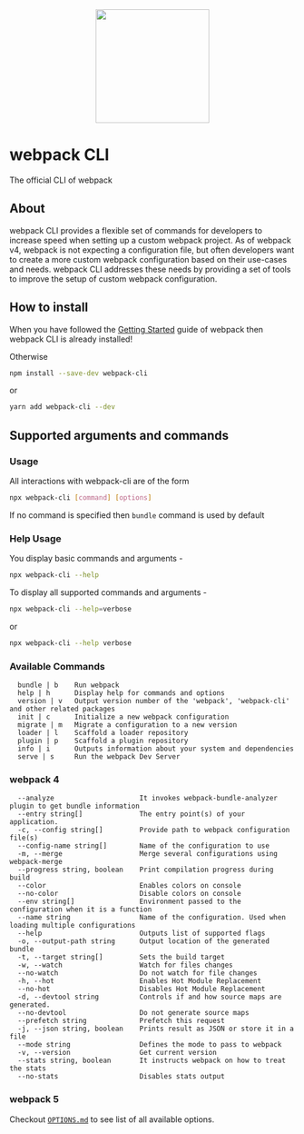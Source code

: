 <div align="center">
    <a href="https://github.com/webpack/webpack-cli">
        <img width="200" height="200" src="https://webpack.js.org/assets/icon-square-big.svg">
    </a>
</div>

# webpack CLI

The official CLI of webpack

## About

webpack CLI provides a flexible set of commands for developers to increase speed when setting up a custom webpack project. As of webpack v4, webpack is not expecting a configuration file, but often developers want to create a more custom webpack configuration based on their use-cases and needs. webpack CLI addresses these needs by providing a set of tools to improve the setup of custom webpack configuration.

## How to install

When you have followed the [Getting Started](https://webpack.js.org/guides/getting-started/) guide of webpack then webpack CLI is already installed!

Otherwise

```bash
npm install --save-dev webpack-cli
```

or

```bash
yarn add webpack-cli --dev
```

## Supported arguments and commands

### Usage

All interactions with webpack-cli are of the form

```bash
npx webpack-cli [command] [options]
```

If no command is specified then `bundle` command is used by default

### Help Usage

You display basic commands and arguments -

```bash
npx webpack-cli --help
```

To display all supported commands and arguments -

```bash
npx webpack-cli --help=verbose
```

or

```bash
npx webpack-cli --help verbose
```

### Available Commands

```
  bundle | b    Run webpack
  help | h      Display help for commands and options
  version | v   Output version number of the 'webpack', 'webpack-cli' and other related packages
  init | c      Initialize a new webpack configuration
  migrate | m   Migrate a configuration to a new version
  loader | l    Scaffold a loader repository
  plugin | p    Scaffold a plugin repository
  info | i      Outputs information about your system and dependencies
  serve | s     Run the webpack Dev Server
```

### webpack 4

```
  --analyze                     It invokes webpack-bundle-analyzer plugin to get bundle information
  --entry string[]              The entry point(s) of your application.
  -c, --config string[]         Provide path to webpack configuration file(s)
  --config-name string[]        Name of the configuration to use
  -m, --merge                   Merge several configurations using webpack-merge
  --progress string, boolean    Print compilation progress during build
  --color                       Enables colors on console
  --no-color                    Disable colors on console
  --env string[]                Environment passed to the configuration when it is a function
  --name string                 Name of the configuration. Used when loading multiple configurations
  --help                        Outputs list of supported flags
  -o, --output-path string      Output location of the generated bundle
  -t, --target string[]         Sets the build target
  -w, --watch                   Watch for files changes
  --no-watch                    Do not watch for file changes
  -h, --hot                     Enables Hot Module Replacement
  --no-hot                      Disables Hot Module Replacement
  -d, --devtool string          Controls if and how source maps are generated.
  --no-devtool                  Do not generate source maps
  --prefetch string             Prefetch this request
  -j, --json string, boolean    Prints result as JSON or store it in a file
  --mode string                 Defines the mode to pass to webpack
  -v, --version                 Get current version
  --stats string, boolean       It instructs webpack on how to treat the stats
  --no-stats                    Disables stats output
```

### webpack 5

Checkout [`OPTIONS.md`](../../OPTIONS.md) to see list of all available options.

